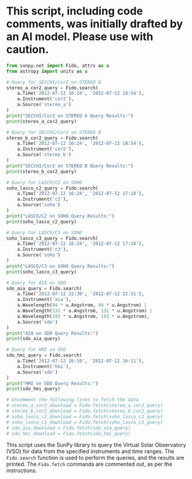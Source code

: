 # This script, including code comments, was initially drafted by an AI model. Please use with caution.

```python
from sunpy.net import Fido, attrs as a
from astropy import units as u

# Query for SECCHI/Cor2 on STEREO A
stereo_a_cor2_query = Fido.search(
    a.Time('2012-07-12 16:24', '2012-07-12 18:54'),
    a.Instrument('cor2'),
    a.Source('stereo_a')
)
print("SECCHI/Cor2 on STEREO A Query Results:")
print(stereo_a_cor2_query)

# Query for SECCHI/Cor2 on STEREO B
stereo_b_cor2_query = Fido.search(
    a.Time('2012-07-12 16:24', '2012-07-12 18:54'),
    a.Instrument('cor2'),
    a.Source('stereo_b')
)
print("SECCHI/Cor2 on STEREO B Query Results:")
print(stereo_b_cor2_query)

# Query for LASCO/C2 on SOHO
soho_lasco_c2_query = Fido.search(
    a.Time('2012-07-12 16:24', '2012-07-12 17:18'),
    a.Instrument('c2'),
    a.Source('soho')
)
print("LASCO/C2 on SOHO Query Results:")
print(soho_lasco_c2_query)

# Query for LASCO/C3 on SOHO
soho_lasco_c3_query = Fido.search(
    a.Time('2012-07-12 16:24', '2012-07-12 17:18'),
    a.Instrument('c3'),
    a.Source('soho')
)
print("LASCO/C3 on SOHO Query Results:")
print(soho_lasco_c3_query)

# Query for AIA on SDO
sdo_aia_query = Fido.search(
    a.Time('2012-07-12 22:30', '2012-07-12 22:31'),
    a.Instrument('aia'),
    a.Wavelength(94 * u.Angstrom, 94 * u.Angstrom) | 
    a.Wavelength(131 * u.Angstrom, 131 * u.Angstrom) | 
    a.Wavelength(193 * u.Angstrom, 193 * u.Angstrom),
    a.Source('sdo')
)
print("AIA on SDO Query Results:")
print(sdo_aia_query)

# Query for HMI on SDO
sdo_hmi_query = Fido.search(
    a.Time('2012-07-12 16:10', '2012-07-12 16:11'),
    a.Instrument('hmi'),
    a.Source('sdo')
)
print("HMI on SDO Query Results:")
print(sdo_hmi_query)

# Uncomment the following lines to fetch the data
# stereo_a_cor2_download = Fido.fetch(stereo_a_cor2_query)
# stereo_b_cor2_download = Fido.fetch(stereo_b_cor2_query)
# soho_lasco_c2_download = Fido.fetch(soho_lasco_c2_query)
# soho_lasco_c3_download = Fido.fetch(soho_lasco_c3_query)
# sdo_aia_download = Fido.fetch(sdo_aia_query)
# sdo_hmi_download = Fido.fetch(sdo_hmi_query)
```

This script uses the SunPy library to query the Virtual Solar Observatory (VSO) for data from the specified instruments and time ranges. The `Fido.search` function is used to perform the queries, and the results are printed. The `Fido.fetch` commands are commented out, as per the instructions.

